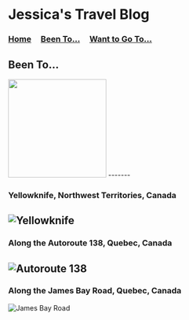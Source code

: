 # Jessica's Travel Blog

### [Home](./home.md) &nbsp;&nbsp;&nbsp; [Been To...](./beenTo.md) &nbsp;&nbsp;&nbsp; [Want to Go To...](./wantToGoTo.md)

## Been To...

<img src="https://photos-2.dropbox.com/t/2/AACJmZTFUwXnta73zFVw88gU99rAknMp7vfeqAl-51Qmdw/12/208517981/jpeg/32x32/3/1502910000/0/2/Photo%20Aug%2014%2C%204%2049%2047%20PM.jpg/ELKJqp0BGKMPIAcoBw/yp0couOLW_XHifED6KfAxNZQMwKCn0YKnvERR-wKo6E?dl=0&size=1024x768&size_mode=3" alt="" style="width: 200px;">
-------

### Yellowknife, Northwest Territories, Canada
![Yellowknife](https://upload.wikimedia.org/wikipedia/en/thumb/6/69/City_of_Yellowknife_CoA.svg/1024px-City_of_Yellowknife_CoA.svg.png)
-------

### Along the Autoroute 138, Quebec, Canada
![Autoroute 138](http://www.autoroutes.info/autoroutes/138.gif)
-------

### Along the James Bay Road, Quebec, Canada
![James Bay Road](http://gingerich.net/wp-content/uploads/Trips/2012%20James%20Bay/Welcome-sign.jpg)
